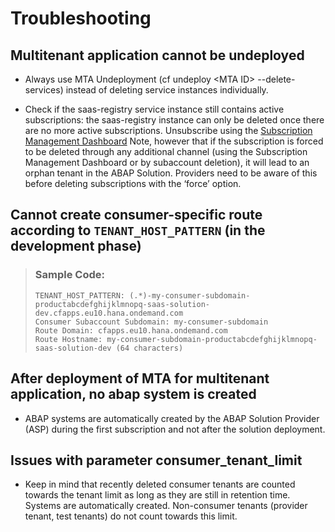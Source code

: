 <!-- loio3a7648b69f514365b1842dde29cfda85 -->

# Troubleshooting



<a name="loio3a7648b69f514365b1842dde29cfda85__section_q4v_pnn_ysb"/>

## Multitenant application cannot be undeployed

-   Always use MTA Undeployment \(cf undeploy <MTA ID\> --delete-services\) instead of deleting service instances individually.

-   Check if the saas-registry service instance still contains active subscriptions: the saas-registry instance can only be deleted once there are no more active subscriptions. Unsubscribe using the [Subscription Management Dashboard](https://help.sap.com/products/BTP/65de2977205c403bbc107264b8eccf4b/434be695f9e946ccb4c28911dd1e16d0.html?locale=en-US&version=Cloud) Note, however that if the subscription is forced to be deleted through any additional channel \(using the Subscription Management Dashboard or by subaccount deletion\), it will lead to an orphan tenant in the ABAP Solution. Providers need to be aware of this before deleting subscriptions with the ‘force’ option.




<a name="loio3a7648b69f514365b1842dde29cfda85__section_qfm_snn_ysb"/>

## Cannot create consumer-specific route according to `TENANT_HOST_PATTERN` \(in the development phase\)

> ### Sample Code:  
> ```
> TENANT_HOST_PATTERN: (.*)-my-consumer-subdomain-productabcdefghijklmnopq-saas-solution-dev.cfapps.eu10.hana.ondemand.com
> Consumer Subaccount Subdomain: my-consumer-subdomain
> Route Domain: cfapps.eu10.hana.ondemand.com
> Route Hostname: my-consumer-subdomain-productabcdefghijklmnopq-saas-solution-dev (64 characters)
> 
> ```



<a name="loio3a7648b69f514365b1842dde29cfda85__section_bzz_5nn_ysb"/>

## After deployment of MTA for multitenant application, no abap system is created

-   ABAP systems are automatically created by the ABAP Solution Provider \(ASP\) during the first subscription and not after the solution deployment.




<a name="loio3a7648b69f514365b1842dde29cfda85__section_kxc_wnn_ysb"/>

## Issues with parameter consumer\_tenant\_limit

-   Keep in mind that recently deleted consumer tenants are counted towards the tenant limit as long as they are still in retention time. Systems are automatically created. Non-consumer tenants \(provider tenant, test tenants\) do not count towards this limit.


